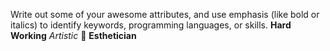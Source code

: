 Write out some of your awesome attributes, and use emphasis (like bold or italics) to identify keywords, programming languages, or skills. 
**Hard Working** _Artistic_ 🎨 **Esthetician** 
